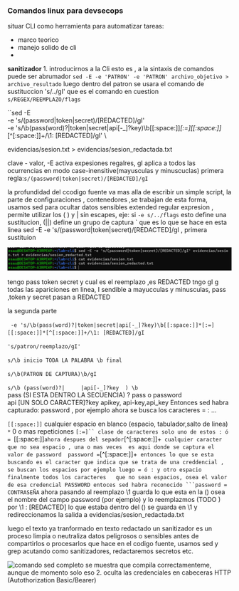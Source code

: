 ### Comandos linux para devsecops
situar CLI como herramienta para automatizar tareas:
- marco teorico
- manejo solido de cli
- 

**sanitizador**
1. 
introducirnos a la Cli esto es , a la sintaxis  de comandos puede ser abrumador
``sed -E -e 'PATRON' -e 'PATRON' archivo_objetivo > archivo_resultado``
luego dentro del patron se usara el comando de sustituccion
's/../gI' que es el comando en cuestion
``s/REGEX/REEMPLAZO/flags``

``sed -E \
  -e 's/(password|token|secret)/[REDACTED]/gI' \
  -e 's/\b(pass(word)?|token|secret|api[-_]?key)\b[[:space:]]*[:=][[:space:]]*[^[:space:]]+/\1: [REDACTED]/gI' \
  
  evidencias/sesion.txt > evidencias/sesion_redactada.txt

  clave - valor, -E activa expesiones regalres, gI aplica a todos las ocurrencias en modo case-inensitive(mayusculas y minuscuclas)
  primera regla:``s/(password|token|secret)/[REDACTED]/gI`` 
  
  la profundidad del ccodigo fuente va mas alla de escribir un simple script, la parte de configuraciones , contenedores ,se trabajan de esta forma, usamos sed para ocultar datos sensibles
  extended regular expresion , permite utilizar los ( ) y  |  sin escapes, eje: si ``-e s/../flags``
  esto define una sustitucion, (||) define un grupo de captura
  `
  que es lo que se hace en esta linea sed -E
  -e 's/(password|token|secret)/[REDACTED]/gI , primera sustituion
  
![sed -E -e primer_pattron origen > destino ](imagenes/1.png)

  tengo pass token secret y cual es el reemplazo ,es REDACTED 
  tngo gI g todas las apariciones en linea, I sendible a mayucculas y minusculas, pass ,token y secret pasan  a REDACTED

  la segunda parte 

`` -e 's/\b(pass(word)?|token|secret|api[-_]?key)\b[[:space:]]*[:=][[:space:]]*[^[:space:]]+/\1: [REDACTED]/gI``

``'s/patron/reemplazo/gI'``

``s/\b inicio TODA LA PALABRA \b final``

``s/\b(PATRON DE CAPTURA)\b/gI``

``s/\b (pass(word)?|     |api[-_]?key  ) \b``              
        pass (SI ESTA DENTRO LA SECUENCIA) ?  pass o password     
        api [UN SOLO CARACTER]?key        apikey, api-key,api_key
Entonces sed habra capturado:
password , por ejemplo
ahora se busca los caracteres = : ...

``[[:space:]]`` cualquier espacio en blanco (espacio, tabulador,salto de linea)
``*`` 0 o mas repeticiones
```[:=]`` clase de caracteres solo uno de estos : ó =
```[[:space:]]`` ahora despues del sepador
``[^[:space:]]+`` cualquier caracter que no sea espacio , una o mas veces 
es aqui donde se captura el valor de password 
password =``[^[:space:]]+``
entonces lo que se esta buscando es el caracter que indica que se trata de una creddencial , se buscan los espacios por ejemplo luego = ó : y otro espacio
finalmente todos los caracteres   que no sean espacios, osea el valor de esa credencial PASSWORD
entoces sed habra reconocido ```password = CONTRASEÑA`` 
ahora pasando al reemplazo \1 guarda lo que esta en la () osea el nombre del campo password (por ejemplo)  y lo reemplazmos (TODO )  por  \1 : [REDACTED]
lo que estaba dentro del () se guarda en \1 
y redireccionamos la salida a evidencias/sesion_redactada.txt

luego el texto ya tranformado en texto redactado
un sanitizador es un proceso limpia o neutraliza datos peligrosos o sensibles antes de compartirlos o procesarlos
que hace en el codigo fuente, usamos sed y grep acutando como sanitizadores, redactaremos secretos etc.

![comando sed completo](imagenes/1_1.png)
se muestra que compila correctamenteme, aunque de momento solo eso 
2. oculta las credenciales en cabeceras HTTP (Autothorization Basic/Bearer)
